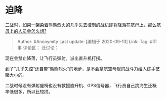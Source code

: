 # 迫降
[二战时，如果一架染着熊熊烈火的几乎失去控制的战机即将降落在航母上，那么航母上的人员会怎么想?](https://www.zhihu.com/question/379197736/answer/1470486891)

> Author: #Anonymity
> Last update: [编辑于 2020-09-13]
> Link:
> Tag: #军事
> 评论区：
> 泛讨论：

现在会禁止降落，让飞行员弹射，派出直升机打捞。

到了“几乎失控”还自带“熊熊烈火”的地步，是不会拿航空母舰的战斗力给人练手艺赌大小的。

二战时候没有弹射座椅也没有救援直升机、GPS信号器，飞行员自己跳海生还概率低很多，所以比较拼。
